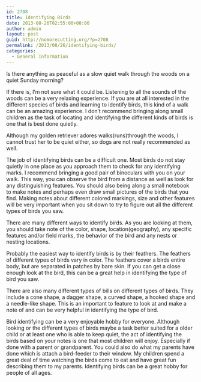 ```yaml
---
id: 2708
title: Identifying Birds
date: 2013-08-26T02:55:00+00:00
author: admin
layout: post
guid: http://nomorecutting.org/?p=2708
permalink: /2013/08/26/identifying-birds/
categories:
  - General Information
---
```

Is there anything as peaceful as a slow quiet walk through the woods on a quiet Sunday morning?
  
If there is, I’m not sure what it could be. Listening to all the sounds of the woods can be a very relaxing experience. If you are at all interested in the different species of birds and learning to identify birds, this kind of a walk can be an amazing experience. I don’t recommend bringing along small children as the task of locating and identifying the different kinds of birds is one that is best done quietly.
  
Although my golden retriever adores walks(runs)through the woods, I cannot trust her to be quiet either, so dogs are not really recommended as well.

The job of identifying birds can be a difficult one. Most birds do not stay quietly in one place as you approach them to check for any identifying marks. I recommend bringing a good pair of binoculars with you on your walk. This way, you can observe the bird from a distance as well as look for any distinguishing features. You should also being along a small notebook to make notes and perhaps even draw small pictures of the birds that you find. Making notes about different colored markings, size and other features will be very important when you sit down to try to figure out all the different types of birds you saw.

There are many different ways to identify birds. As you are looking at them, you should take note of the color, shape, location(geography), any specific features and/or field marks, the behavior of the bird and any nests or nesting locations.

Probably the easiest way to identify birds is by their feathers. The feathers of different types of birds vary in color. The feathers cover a birds entire body, but are separated in patches by bare skin. If you can get a close enough look at the bird, this can be a great help in identifying the type of bird you saw.

There are also many different types of bills on different types of birds. They include a cone shape, a dagger shape, a curved shape, a hooked shape and a needle-like shape. This is an important to feature to look at and make a note of and can be very helpful in identifying the type of bird.

Bird identifying can be a very enjoyable hobby for everyone. Although looking or the different types of birds maybe a task better suited for a older child or at least one who is able to keep quiet, the act of identifying the birds based on your notes is one that most children will enjoy. Especially if done with a parent or grandparent. You could also do what my parents have done which is attach a bird-feeder to their window. My children spend a great deal of time watching the birds come to eat and have great fun describing them to my parents. Identifying birds can be a great hobby for people of all ages.